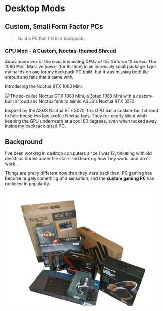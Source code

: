 #  Desktop Mods

## Custom, Small Form Factor PCs
> Build a PC that fits in a backpack.

### GPU Mod - A Custom, Noctua-themed Shroud

Zotac made one of the most interesting GPUs of the Geforce 10 series: The 1080 Mini. Massive power (for its time) in an incredibly small package. 
I got my hands on one for my backpack PC build, but it was missing both the shroud and fans that it came with.

Introducing the Noctua GTX 1080 Mini:

![The so-called Noctua GTX 1080 Mini, a Zotac 1080 Mini with a custom-built shroud and Noctua fans to mimic ASUS's Noctua RTX 3070](img/noctua1080.png "Noctua GTX 1080 Mini")

Inspired by the ASUS Noctua RTX 3070, this GPU has a custom-built shroud to help house two low-profile Noctua fans. 
They run nearly silent while keeping the GPU underneath at a cool 80 degrees, even when tucked away inside my backpack-sized PC.


## Background

I've been working in desktop computers since I was 12, tinkering with old desktops buried under the stairs and learning how they work...and don't work.

Things are pretty different now than they were back then. PC gaming has become hugely something of a sensation, and the **custom gaming PC** has rocketed in popularity.

![Computer parts, still in boxes, ready for the fun part](img/pc-parts.png "PC Parts")
